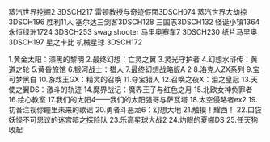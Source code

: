 
蒸汽世界挖掘2 3DSCH217
雷顿教授与奇迹假面3DSCH074
蒸汽世界大劫掠3DSCH196
胜利11人
塞尔达三剑客3DSCH128
三国志3DSCH132
怪诞小镇1364
永恒绿洲1724
3DSCH253
swag shooter
马里奥赛车7 3DSCH230
纸片马里奥 3DSCH197
星之卡比 机械星球 3DSCH172


1.黄金太阳：漆黑的黎明
2.最终幻想：亡灵之翼
3.灵光守护者 4.幻想水浒传：黄道之轮 5.黄昏旅馆 6.银河战士：猎人 7.最终幻想战略版A 2 8.洛克人ZX系列 9.宝可梦黑白 10.游戏王GX：精灵的召唤 11.夺宝猎人 12.召唤之夜X：泪之皇冠 13.天使之翼DS：激斗的轨迹 14.魔界战记：魔界王子与红色之月 15.北欧女神负罪者 16.绘心教室 17.我们的太阳4——我们的太阳强哥与萨瓦塔 18.太空侵略者ex2 19.初音注视你瞳里未来的歌谣 20.勇者斗恶龙6：幻想大地 21.触摸！耀西！ 22.口袋妖怪不可思议的迷宫暗之探险队 23.乐高星球大战2 24.灼眼的夏娜DS 25.任天狗​ 收起